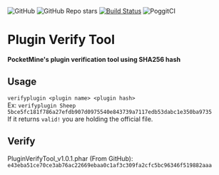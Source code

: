 ![GitHub](https://img.shields.io/github/license/P1ggyDev/PluginVerifyTool?style=flat-square)
![GitHub Repo stars](https://img.shields.io/github/stars/P1ggyDev/PluginVerifyTool?style=flat-square)
[![Build Status](https://travis-ci.com/P1ggyDev/PluginVerifyTool.svg?branch=main)](https://travis-ci.com/P1ggyDev/PluginVerifyTool)
![PoggitCI](https://poggit.pmmp.io/ci.badge/P1ggyDev/PluginVerifyTool/PluginVerifyTool?build=3)
# Plugin Verify Tool
**PocketMine's plugin verification tool using SHA256 hash**

## Usage
```verifyplugin <plugin name> <plugin hash>```  
Ex: ```verifyplugin Sheep 5bce5fc181f786a27efdb907d0975540e843739a7117edb53dabc1e350ba9735```  
If it returns ```valid!``` you are holding the official file.

## Verify
PluginVerifyTool_v1.0.1.phar (From GitHub): ```e43eba51ce70ce3ab76ac22669ebaa0c1af3c309fa2cfc5bc96346f519882aaa``` 
